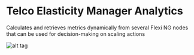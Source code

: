 # Telco Elasticity Manager Analytics

Calculates and retrieves metrics dynamically from several Flexi NG nodes that can be used for decision-making on scaling actions

![alt tag](https://raw.githubusercontent.com/fsiamp/tem/main/tem.png)
